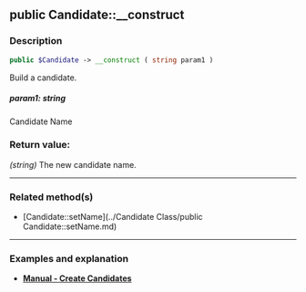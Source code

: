 ## public Candidate::__construct

### Description    

```php
public $Candidate -> __construct ( string param1 )
```

Build a candidate.    


##### **param1:** *string*   
Candidate Name    



### Return value:   

*(string)* The new candidate name.


---------------------------------------

### Related method(s)      

* [Candidate::setName](../Candidate Class/public Candidate::setName.md)    

---------------------------------------

### Examples and explanation

* **[Manual - Create Candidates](https://github.com/julien-boudry/Condorcet/wiki/II-%23-A.-Create-an-Election-%23-2.-Create-Candidates)**    
